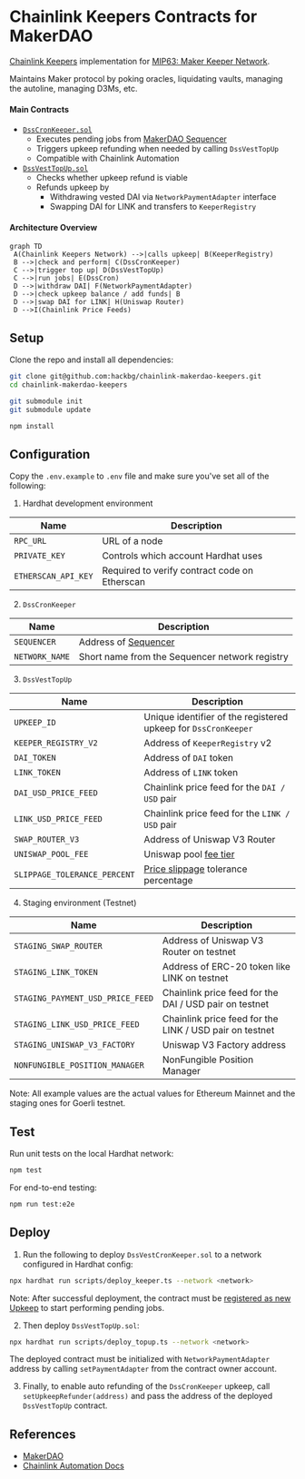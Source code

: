 # Chainlink Keepers Contracts for MakerDAO

[Chainlink Keepers](https://docs.chain.link/docs/chainlink-keepers/introduction) implementation for [MIP63: Maker Keeper Network](https://forum.makerdao.com/t/mip63-maker-keeper-network/12091).

Maintains Maker protocol by poking oracles, liquidating vaults, managing the autoline, managing D3Ms, etc.

#### Main Contracts

- [`DssCronKeeper.sol`](/contracts/DssCronKeeper.sol)
  - Executes pending jobs from [MakerDAO Sequencer](https://github.com/makerdao/dss-cron/)
  - Triggers upkeep refunding when needed by calling `DssVestTopUp`
  - Compatible with Chainlink Automation
- [`DssVestTopUp.sol`](/contracts/DssVestTopUp.sol)
  - Checks whether upkeep refund is viable
  - Refunds upkeep by
    - Withdrawing vested DAI via `NetworkPaymentAdapter` interface
    - Swapping DAI for LINK and transfers to `KeeperRegistry`

#### Architecture Overview

```mermaid
graph TD
 A(Chainlink Keepers Network) -->|calls upkeep| B(KeeperRegistry)
 B -->|check and perform| C(DssCronKeeper)
 C -->|trigger top up| D(DssVestTopUp)
 C -->|run jobs| E(DssCron)
 D -->|withdraw DAI| F(NetworkPaymentAdapter)
 D -->|check upkeep balance / add funds| B
 D -->|swap DAI for LINK| H(Uniswap Router)
 D -->I(Chainlink Price Feeds)
```

## Setup

Clone the repo and install all dependencies:

```bash
git clone git@github.com:hackbg/chainlink-makerdao-keepers.git
cd chainlink-makerdao-keepers

git submodule init
git submodule update

npm install
```

## Configuration

Copy the `.env.example` to `.env` file and make sure you've set all of the following:

1. Hardhat development environment

| Name                | Description                                   |
| ------------------- | --------------------------------------------- |
| `RPC_URL`           | URL of a node                                 |
| `PRIVATE_KEY`       | Controls which account Hardhat uses           |
| `ETHERSCAN_API_KEY` | Required to verify contract code on Etherscan |

2. `DssCronKeeper`

| Name           | Description                                                   |
| -------------- | ------------------------------------------------------------- |
| `SEQUENCER`    | Address of [Sequencer](https://github.com/makerdao/dss-cron/) |
| `NETWORK_NAME` | Short name from the Sequencer network registry                |

3. `DssVestTopUp`

| Name                         | Description                                                                                                                |
| ---------------------------- | -------------------------------------------------------------------------------------------------------------------------- |
| `UPKEEP_ID`                  | Unique identifier of the registered upkeep for `DssCronKeeper`                                                             |
| `KEEPER_REGISTRY_V2`         | Address of `KeeperRegistry` v2                                                                                             |
| `DAI_TOKEN`                  | Address of `DAI` token                                                                                                     |
| `LINK_TOKEN`                 | Address of `LINK` token                                                                                                    |
| `DAI_USD_PRICE_FEED`         | Chainlink price feed for the `DAI / USD` pair                                                                              |
| `LINK_USD_PRICE_FEED`        | Chainlink price feed for the `LINK / USD` pair                                                                             |
| `SWAP_ROUTER_V3`             | Address of Uniswap V3 Router                                                                                               |
| `UNISWAP_POOL_FEE`           | Uniswap pool [fee tier](https://docs.uniswap.org/concepts/protocol/fees#pool-fees-tiers)                                   |
| `SLIPPAGE_TOLERANCE_PERCENT` | [Price slippage](https://support.uniswap.org/hc/en-us/articles/8643879653261-What-is-Price-Slippage-) tolerance percentage |

4. Staging environment (Testnet)

| Name                             | Description                                             |
| -------------------------------- | ------------------------------------------------------- |
| `STAGING_SWAP_ROUTER`            | Address of Uniswap V3 Router on testnet                 |
| `STAGING_LINK_TOKEN`             | Address of ERC-20 token like LINK on testnet            |
| `STAGING_PAYMENT_USD_PRICE_FEED` | Chainlink price feed for the DAI / USD pair on testnet  |
| `STAGING_LINK_USD_PRICE_FEED`    | Chainlink price feed for the LINK / USD pair on testnet |
| `STAGING_UNISWAP_V3_FACTORY`     | Uniswap V3 Factory address                              |
| `NONFUNGIBLE_POSITION_MANAGER`   | NonFungible Position Manager                            |

Note: All example values are the actual values for Ethereum Mainnet and the staging ones for Goerli testnet.

## Test

Run unit tests on the local Hardhat network:

```bash
npm test
```

For end-to-end testing:

```bash
npm run test:e2e
```

## Deploy

1. Run the following to deploy `DssVestCronKeeper.sol` to a network configured in Hardhat config:

```bash
npx hardhat run scripts/deploy_keeper.ts --network <network>
```

Note: After successful deployment, the contract must be [registered as new Upkeep](https://docs.chain.link/chainlink-automation/register-upkeep/) to start performing pending jobs.

2. Then deploy `DssVestTopUp.sol`:

```bash
npx hardhat run scripts/deploy_topup.ts --network <network>
```

The deployed contract must be initialized with `NetworkPaymentAdapter` address by calling `setPaymentAdapter` from the contract owner account.

3. Finally, to enable auto refunding of the `DssCronKeeper` upkeep, call `setUpkeepRefunder(address)` and pass the address of the deployed `DssVestTopUp` contract.

## References

- [MakerDAO](https://makerdao.com/en/)
- [Chainlink Automation Docs](https://docs.chain.link/chainlink-automation/introduction/)
